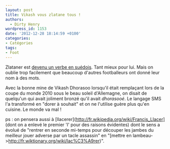 ```yaml
---
layout: post
title: Vikash vous zlatane tous !
authors:
  - Dirty Henry
wordpress_id: 1153
date: '2012-12-28 18:14:59 +0100'
categories:
- Catégories
tags:
- Foot
---
```

Zlataner est [devenu un verbe en suédois](http://www.lequipe.fr/Football/Actualites/-zlataner-dans-le-dico-suedois/338616). Tant mieux pour lui. Mais on oublie trop facilement que beaucoup d'autres footballeurs ont donné leur nom à des mots.

Avec la bonne mine de Vikash Dhorasoo lorsqu'il était remplaçant lors de la coupe du monde 2010 sous le beau soleil d'Allemagne, on disait de quelqu'un qui avait joliment bronzé qu'il avait *dhorasooé*. Le langage SMS l'a transformé en "dorer à souhait" et on ne l'utilise guère plus qu'en cuisine. Le monde va mal !

ps : on pensera aussi à [llacerer](http://fr.wikipedia.org/wiki/Francis_Llacer] (dont on a enlevé le premier 'l' pour des raisons évidentes) dont le sens a évolué de "rentrer en seconde mi-temps pour découper les jambes du meilleur jouer adverse par un tacle assassin" en "[mettre en lambeau->http://fr.wiktionary.org/wiki/lac%C3%A9rer)".
